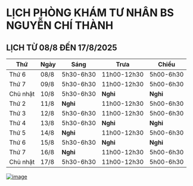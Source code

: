 # LỊCH PHÒNG KHÁM TƯ NHÂN BS NGUYỄN CHÍ THÀNH

## LỊCH TỪ 08/8 ĐẾN 17/8/2025

|**Thứ** |**Ngày**|**Sáng** |**Trưa**   |**Chiều**|
|--      |--      |--       |--         |--       |    
|Thứ 6   |08/8    |5h30-6h30|11h00-12h30|5h00-6h30|     
|Thứ 7   |09/8    |5h30-6h30|11h00-12h30|5h00-6h30|       
|Chủ nhật|10/8    |5h30-6h30|**Nghỉ**   |**Nghỉ** |       
|Thứ 2   |11/8    |**Nghỉ** |11h00-12h30|5h00-6h30|     
|Thứ 3   |12/8    |5h30-6h30|11h00-12h30|5h00-6h30|     
|Thứ 4   |13/8    |5h30-6h30|**Nghỉ**   |**Nghỉ** | 
|Thứ 5   |14/8    |**Nghỉ** |11h00-12h30|5h00-6h30|    
|Thứ 6   |15/8    |5h30-6h30|**Nghỉ**   |**Nghỉ** |   
|Thứ 7   |16/8    |**Nghỉ** |11h00-12h30|5h00-6h30|      
|Chủ nhật|17/8    |5h30-6h30|11h00-12h30|5h00-6h30|      

[![image](https://github.com/user-attachments/assets/2f609f2a-b7fc-4d55-9ec0-78d26efa6056)](https://sites.google.com/view/bsnguyenchithanh)

